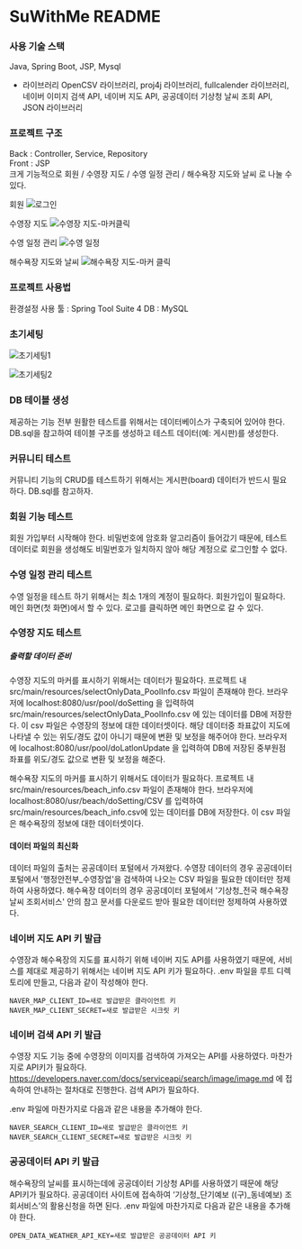 # SuWithMe README

### 사용 기술 스택
Java, Spring Boot, JSP, Mysql
- 라이브러리
OpenCSV 라이브러리, proj4j 라이브러리, fullcalender 라이브러리, 네이버 이미지 검색 API, 네이버 지도 API, 공공데이터 기상청 날씨 조회 API, JSON 라이브러리

### 프로젝트 구조
Back : Controller, Service, Repository <br>
Front : JSP <br>
크게 기능적으로 회원 / 수영장 지도 / 수영 일정 관리 / 해수욕장 지도와 날씨 로 나눌 수 있다.

회원
![로그인](https://github.com/user-attachments/assets/a5d0a910-21c5-43b9-9eb0-314faf84eb61)

수영장 지도
![수영장 지도-마커클릭](https://github.com/user-attachments/assets/9658e8e7-e246-46d2-a3e6-f5edb339bb61)

수영 일정 관리
![수영 일정](https://github.com/user-attachments/assets/9fc5c9e5-d9c3-4593-b2ac-bcfafa5c54c3)

해수욕장 지도와 날씨
![해수욕장 지도-마커 클릭](https://github.com/user-attachments/assets/d696e4be-0837-4bc2-b7a9-a6a064eef347)

### 프로젝트 사용법
환경설정
사용 툴 : Spring Tool Suite 4
DB : MySQL

### 초기세팅
![초기세팅1](https://github.com/user-attachments/assets/17353a43-5ce7-4840-ac9e-78a2f9cabbe1)

![초기세팅2](https://github.com/user-attachments/assets/9c665954-e75c-4da6-aa44-f6990d0e491f)

### DB 테이블 생성
제공하는 기능 전부 원활한 테스트를 위해서는 데이터베이스가 구축되어 있어야 한다. DB.sql을 참고하여 테이블 구조를 생성하고 테스트 데이터(예: 게시판)를 생성한다.

### 커뮤니티 테스트
커뮤니티 기능의 CRUD를 테스트하기 위해서는 게시판(board) 데이터가 반드시 필요하다. DB.sql를 참고하자.

### 회원 기능 테스트
회원 가입부터 시작해야 한다. 비밀번호에 암호화 알고리즘이 들어갔기 때문에, 테스트 데이터로 회원을 생성해도 비밀번호가 일치하지 않아 해당 계정으로 로그인할 수 없다.

### 수영 일정 관리 테스트
수영 일정을 테스트 하기 위해서는 최소 1개의 계정이 필요하다. 회원가입이 필요하다. 메인 화면(첫 화면)에서 할 수 있다. 로고를 클릭하면 메인 화면으로 갈 수 있다.

### 수영장 지도 테스트
##### 출력할 데이터 준비
수영장 지도의 마커를 표시하기 위해서는 데이터가 필요하다. 프로젝트 내 src/main/resources/selectOnlyData_PoolInfo.csv 파일이 존재해야 한다.
브라우저에 localhost:8080/usr/pool/doSetting 을 입력하여 src/main/resources/selectOnlyData_PoolInfo.csv 에 있는 데이터를 DB에 저장한다. 이 csv 파일은 수영장의 정보에 대한 데이터셋이다.
해당 데이터중 좌표값이 지도에 나타낼 수 있는 위도/경도 값이 아니기 때문에 변환 및 보정을 해주어야 한다.
브라우저에 localhost:8080/usr/pool/doLatlonUpdate 을 입력하여 DB에 저장된 중부원점 좌표를 위도/경도 값으로 변환 및 보정을 해준다.

해수욕장 지도의 마커를 표시하기 위해서도 데이터가 필요하다. 프로젝트 내 src/main/resources/beach_info.csv 파일이 존재해야 한다.
브라우저에 localhost:8080/usr/beach/doSetting/CSV 를 입력하여 src/main/resources/beach_info.csv에 있는 데이터를 DB에 저장한다. 이 csv 파일은 해수욕장의 정보에 대한 데이터셋이다.

#### 데이터 파일의 최신화
데이터 파일의 출처는 공공데이터 포털에서 가져왔다.
수영장 데이터의 경우 공공데이터 포털에서 '행정안전부_수영장업'을 검색하여 나오는 CSV 파일을 필요한 데이터만 정제하여 사용하였다.
해수욕장 데이터의 경우 공공데이터 포털에서 '기상청_전국 해수욕장 날씨 조회서비스' 안의 참고 문서를 다운로드 받아 필요한 데이터만 정제하여 사용하였다.

### 네이버 지도 API 키 발급
수영장과 해수욕장의 지도를 표시하기 위해 네이버 지도 API를 사용하였기 때문에, 서비스를 제대로 제공하기 위해서는 네이버 지도 API 키가 필요하다.
.env 파일을 루트 디렉토리에 만들고, 다음과 같이 작성해야 한다.
```
NAVER_MAP_CLIENT_ID=새로 발급받은 클라이언트 키
NAVER_MAP_CLIENT_SECRET=새로 발급받은 시크릿 키
```

### 네이버 검색 API 키 발급
수영장 지도 기능 중에 수영장의 이미지를 검색하여 가져오는 API를 사용하였다. 마찬가지로 API키가 필요하다.
https://developers.naver.com/docs/serviceapi/search/image/image.md
에 접속하여 안내하는 절차대로 진행한다. 검색 API가 필요하다.

.env 파일에 마찬가지로 다음과 같은 내용을 추가해야 한다.
```
NAVER_SEARCH_CLIENT_ID=새로 발급받은 클라이언트 키
NAVER_SEARCH_CLIENT_SECRET=새로 발급받은 시크릿 키
```

### 공공데이터 API 키 발급
해수욕장의 날씨를 표시하는데에 공공데이터 기상청 API를 사용하였기 때문에 해당 API키가 필요하다.
공공데이터 사이트에 접속하여 ‘기상청_단기예보 ((구)_동네예보) 조회서비스’의 활용신청을 하면 된다.
.env 파일에 마찬가지로 다음과 같은 내용을 추가해야 한다.
```
OPEN_DATA_WEATHER_API_KEY=새로 발급받은 공공데이터 API 키
```







